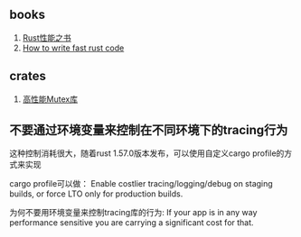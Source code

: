## books
1. [Rust性能之书](https://nnethercote.github.io/perf-book/title-page.html)
2. [How to write fast rust code](https://likebike.com/posts/How_To_Write_Fast_Rust_Code.html#emit-asm)


## crates
1. [高性能Mutex库](https://github.com/Amanieu/parking_lot)

## 不要通过环境变量来控制在不同环境下的tracing行为

这种控制消耗很大，随着rust 1.57.0版本发布，可以使用自定义cargo profile的方式来实现

cargo profile可以做：
Enable costlier tracing/logging/debug on staging builds, or force LTO only for production builds.


为何不要用环境变量来控制tracing库的行为:
If your app is in any way performance sensitive you are carrying a significant cost for that.